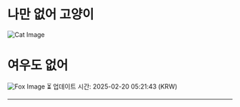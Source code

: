 
# 나만 없어 고양이

![Cat Image](https://cdn2.thecatapi.com/images/a3r.jpg)

# 여우도 없어
![Fox Image](https://randomfox.ca/images/6.jpg)
⏳ 업데이트 시간: 2025-02-20 05:21:43 (KRW)

---
